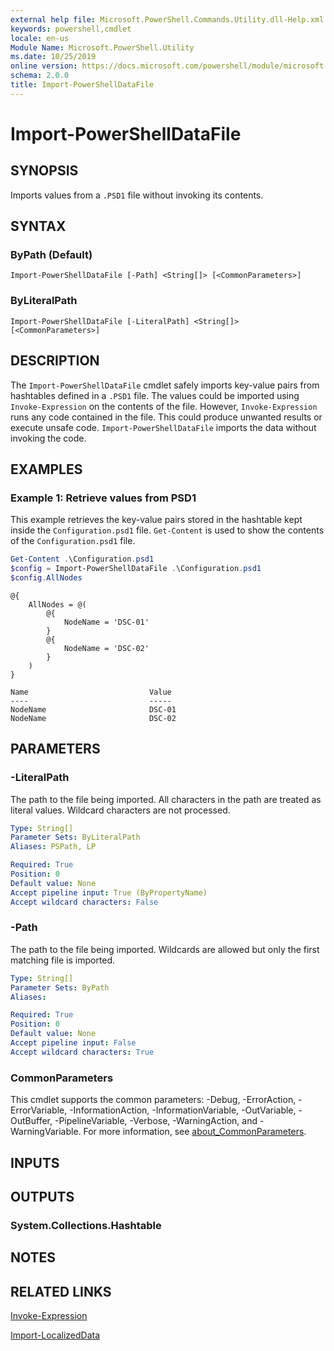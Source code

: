 ```yaml
---
external help file: Microsoft.PowerShell.Commands.Utility.dll-Help.xml
keywords: powershell,cmdlet
locale: en-us
Module Name: Microsoft.PowerShell.Utility
ms.date: 10/25/2019
online version: https://docs.microsoft.com/powershell/module/microsoft.powershell.utility/import-powershelldatafile?view=powershell-7.x&WT.mc_id=ps-gethelp
schema: 2.0.0
title: Import-PowerShellDataFile
---
```

# Import-PowerShellDataFile

## SYNOPSIS
Imports values from a `.PSD1` file without invoking its contents.

## SYNTAX

### ByPath (Default)

```
Import-PowerShellDataFile [-Path] <String[]> [<CommonParameters>]
```

### ByLiteralPath

```
Import-PowerShellDataFile [-LiteralPath] <String[]> [<CommonParameters>]
```

## DESCRIPTION

The `Import-PowerShellDataFile` cmdlet safely imports key-value pairs from hashtables defined in a
`.PSD1` file. The values could be imported using `Invoke-Expression` on the contents of the file.
However, `Invoke-Expression` runs any code contained in the file. This could produce unwanted
results or execute unsafe code. `Import-PowerShellDataFile` imports the data without invoking the
code.

## EXAMPLES

### Example 1: Retrieve values from PSD1

This example retrieves the key-value pairs stored in the hashtable kept inside the
`Configuration.psd1` file. `Get-Content` is used to show the contents of the `Configuration.psd1`
file.

```powershell
Get-Content .\Configuration.psd1
$config = Import-PowerShellDataFile .\Configuration.psd1
$config.AllNodes
```

```Output
@{
    AllNodes = @(
        @{
            NodeName = 'DSC-01'
        }
        @{
            NodeName = 'DSC-02'
        }
    )
}

Name                           Value
----                           -----
NodeName                       DSC-01
NodeName                       DSC-02
```

## PARAMETERS

### -LiteralPath

The path to the file being imported. All characters in the path are treated as literal values.
Wildcard characters are not processed.

```yaml
Type: String[]
Parameter Sets: ByLiteralPath
Aliases: PSPath, LP

Required: True
Position: 0
Default value: None
Accept pipeline input: True (ByPropertyName)
Accept wildcard characters: False
```

### -Path

The path to the file being imported. Wildcards are allowed but only the first matching file is
imported.

```yaml
Type: String[]
Parameter Sets: ByPath
Aliases:

Required: True
Position: 0
Default value: None
Accept pipeline input: False
Accept wildcard characters: True
```

### CommonParameters

This cmdlet supports the common parameters: -Debug, -ErrorAction, -ErrorVariable,
-InformationAction, -InformationVariable, -OutVariable, -OutBuffer, -PipelineVariable, -Verbose,
-WarningAction, and -WarningVariable. For more information, see [about_CommonParameters](../Microsoft.PowerShell.Core/About/about_CommonParameters.md).

## INPUTS

## OUTPUTS

### System.Collections.Hashtable

## NOTES

## RELATED LINKS

[Invoke-Expression](Invoke-Expression.md)

[Import-LocalizedData](Import-LocalizedData.md)
